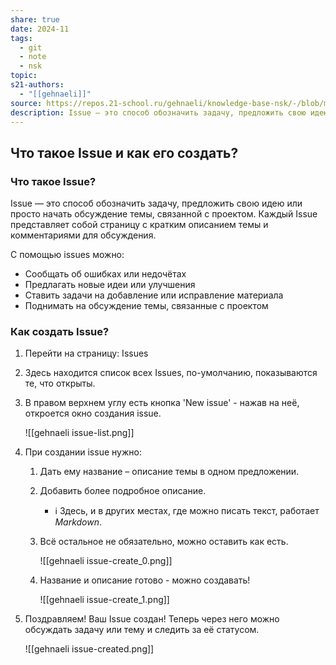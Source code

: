 ```yaml
---
share: true
date: 2024-11
tags:
  - git
  - note
  - nsk
topic: 
s21-authors:
  - "[[gehnaeli]]"
source: https://repos.21-school.ru/gehnaeli/knowledge-base-nsk/-/blob/master/contributing/issues.md
description: Issue — это способ обозначить задачу, предложить свою идею или просто начать обсуждение темы, связанной с проектом. Каждый Issue представляет собой страницу с кратким описанием темы и комментариями для обсуждения.
---
```


## Что такое Issue и как его создать?
### Что такое Issue?
Issue — это способ обозначить задачу, предложить свою идею или просто начать обсуждение темы, связанной с проектом. Каждый Issue представляет собой страницу с кратким описанием темы и комментариями для обсуждения.

С помощью issues можно:
- Сообщать об ошибках или недочётах
- Предлагать новые идеи или улучшения
- Ставить задачи на добавление или исправление материала
- Поднимать на обсуждение темы, связанные с проектом

### Как создать Issue?
1. Перейти на страницу: Issues
2. Здесь находится список всех Issues, по-умолчанию, показываются те, что открыты.
3. В правом верхнем углу есть кнопка 'New issue' - нажав на неё, откроется окно создания issue.

    ![[gehnaeli issue-list.png]]

4. При создании issue нужно:
    1. Дать ему название – описание темы в одном предложении.
    2. Добавить более подробное описание.
        - ℹ️ Здесь, и в других местах, где можно писать текст, работает *Markdown*.
    3. Всё остальное не обязательно, можно оставить как есть.

        ![[gehnaeli issue-create_0.png]]

    4. Название и описание готово - можно создавать!

        ![[gehnaeli issue-create_1.png]]

5. Поздравляем! Ваш Issue создан! Теперь через него можно обсуждать задачу или тему и следить за её статусом.

	![[gehnaeli issue-created.png]]
